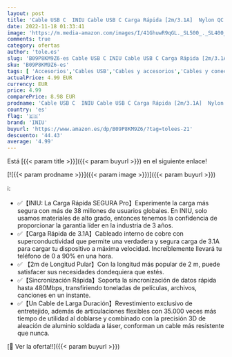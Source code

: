 ```yaml
---
layout: post
title: 'Cable USB C  INIU Cable USB C Carga Rápida [2m/3.1A]  Nylon QC 3.0 Cable Tipo C para Samsung S22 Ultra S21 S20 S10 S9 S8 iPad Air Xiaomi Redmi Note 11 Huawei P30 20 Google Pixel 7 Pro Switch PS5 LG'
date: 2022-11-18 01:33:41
image: 'https://m.media-amazon.com/images/I/41GhuwR9qGL._SL500_._SL400_.jpg'
comments: true
category: ofertas
author: 'tole.es'
slug: 'B09P8KM9Z6-es Cable USB C INIU Cable USB C Carga Rápida [2m/3.1A] Nylon...'
sku: 'B09P8KM9Z6-es'
tags: [ 'Accesorios','Cables USB','Cables y accesorios','Cables y conectores','Informática','iniu','ipad','🇪🇸', ]
actualPrice: 4.99 EUR
currency: EUR
price: 4.99
comparePrice: 8.98 EUR
prodname: 'Cable USB C  INIU Cable USB C Carga Rápida [2m/3.1A]  Nylon QC 3.0 Cable Tipo C para Samsung S22 Ultra S21 S20 S10 S9 S8 iPad Air Xiaomi Redmi Note 11 Huawei P30 20 Google Pixel 7 Pro Switch PS5 LG'
country: 'es'
flag: '🇪🇸'
brand: 'INIU'
buyurl: 'https://www.amazon.es/dp/B09P8KM9Z6/?tag=tolees-21'
descuento: '44.43'
average: '4.99'
---
```


Está [{{< param title >}}]({{< param buyurl >}}) en el siguiente enlace!

[![{{< param prodname >}}]({{< param image >}})]({{< param buyurl >}})

ℹ️:

- ✅【INIU: La Carga Rápida SEGURA Pro】Experimente la carga más segura con más de 38 millones de usuarios globales. En INIU, solo usamos materiales de alto grado, entonces tenemos la confidencia de proporcionar la garantía líder en la industria de 3 años.
- ✅【Carga Rápida de 3.1A】Cableado interno de cobre con superconductividad que permite una verdadera y segura carga de 3.1A para cargar tu dispositivo a máxima velocidad. Increíblemente llevará tu teléfono de 0 a 90% en una hora.
- ✅ 【2m de Longitud Pular】Con la longitud más popular de 2 m, puede satisfacer sus necesidades dondequiera que estés.
- ✅【Sincronización Rápida】Soporta la sincronización de datos rápida hasta 480Mbps, transfiriendo toneladas de películas, archivos, canciones en un instante.
- ✅【Un Cable de Larga Duración】Revestimiento exclusivo de entretejido, además de articulaciones flexibles con 35.000 veces más tiempo de utilidad al doblarse y combinado con la precisión 3D de aleación de aluminio soldada a láser, conforman un cable más resistente que nunca.

[🛒 Ver la oferta!!]({{< param buyurl >}})
